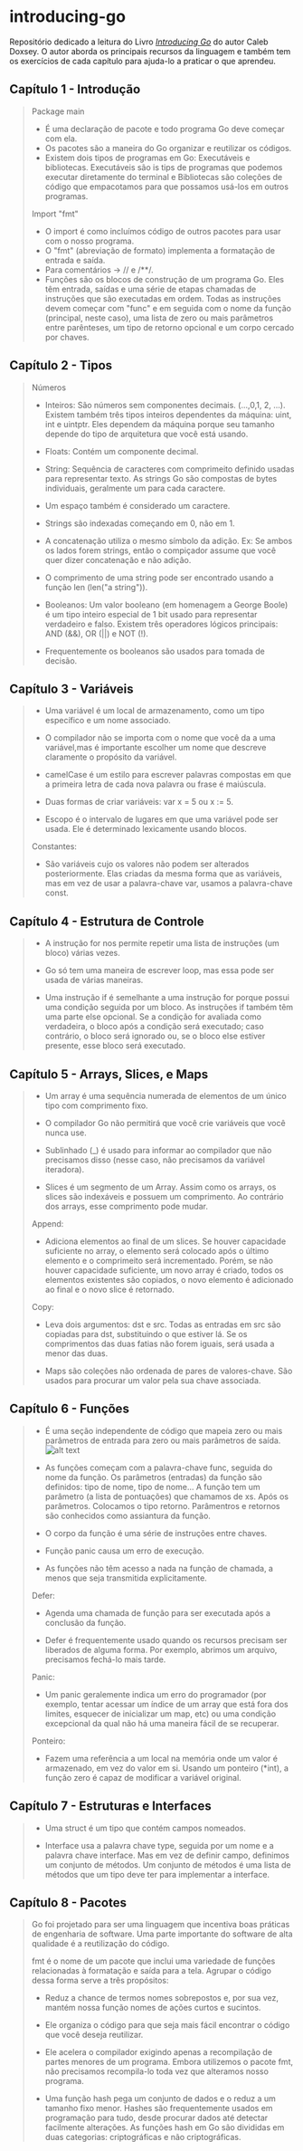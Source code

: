 # introducing-go 

Repositório dedicado a leitura do Livro [_Introducing Go_](https://www.amazon.com.br/Introducing-Go-Caleb-Doxsey/dp/1491941952) do autor Caleb Doxsey.
O autor aborda os principais recursos da linguagem e também tem os exercícios de cada capítulo para ajuda-lo a praticar o que aprendeu.

## Capítulo 1 - Introdução

> Package main
> - É uma declaração de pacote e todo programa Go deve começar com ela.
> - Os pacotes são a maneira do Go organizar e reutilizar os códigos.
> - Existem dois tipos de programas em Go: Executáveis e bibliotecas. Executáveis são is tips de programas que podemos executar diretamente do terminal e Bibliotecas são coleções de código que empacotamos para que possamos usá-los em outros programas. 
>
> 
> Import "fmt"
> - O import é como incluímos código de outros pacotes para usar com o nosso programa.
> - O "fmt" (abreviação de formato) implementa a formatação de entrada e saída.
> - Para comentários -> // e /**/.
> - Funções são os blocos de construção de um programa Go. Eles têm entrada, saídas e uma série de etapas chamadas de instruções que são executadas em ordem. Todas as instruções devem começar com "func" e em seguida com o nome da função (principal, neste caso), uma lista de zero ou mais parâmetros entre parênteses, um tipo de retorno opcional e um corpo cercado por chaves.

## Capítulo 2 - Tipos
> Números
> - Inteiros: São números sem componentes decimais. (...,0,1, 2, ...). Existem também três tipos inteiros dependentes da 
máquina: uint, int e uintptr. Eles dependem da máquina porque seu tamanho depende 
do tipo de arquitetura que você está usando.
>
> - Floats: Contém um componente decimal.
> 
> - String: Sequência de caracteres com comprimeito definido usadas para representar texto. As strings Go são compostas de bytes individuais, geralmente um para cada caractere.
>
> - Um espaço também é considerado um caractere.
>
> - Strings são indexadas começando em 0, não em 1.
>
> - A concatenação utiliza o mesmo símbolo da adição. Ex: Se ambos os lados forem strings, então o compiçador assume que você quer dizer concatenação e não adição.
>
> - O comprimento de uma string pode ser encontrado usando a função len (len("a string")).
>
> - Booleanos: Um valor booleano (em homenagem a George Boole) é um tipo inteiro especial de 1 bit usado para representar verdadeiro e falso. Existem três operadores lógicos principais: AND (&&), OR (||) e NOT (!).
>
> - Frequentemente os booleanos são usados para tomada de decisão.

## Capítulo 3 - Variáveis
>
> - Uma variável é um local de armazenamento, como um tipo específico e um nome associado.
>
> - O compilador não se importa com o nome que você da a uma variável,mas é importante escolher um nome que descreve claramente o propósito da variável.
>
> - camelCase é um estilo para escrever palavras compostas em que a primeira letra de cada nova palavra ou frase é maiúscula.
>
> - Duas formas de criar variáveis: var x = 5 ou x := 5.
>
> - Escopo é o intervalo de lugares em que uma variável pode ser usada. Ele é determinado lexicamente usando blocos.
>
> Constantes:
> - São variáveis cujo os valores não podem ser alterados posteriormente. Elas criadas da mesma forma que as variáveis, mas em vez de usar a palavra-chave var, usamos a palavra-chave const.

## Capítulo 4 - Estrutura de Controle
>
> - A instrução for nos permite repetir uma lista de instruções (um bloco) várias vezes.
>
> - Go só tem uma maneira de escrever loop, mas essa pode ser usada de várias maneiras.
>
> - Uma instrução if é semelhante a uma instrução for porque possui uma condição seguida por um bloco. As 
instruções if também têm uma parte else opcional. Se a condição for avaliada como verdadeira, o bloco após 
a condição será executado; caso contrário, o bloco será ignorado ou, se o bloco else estiver presente, esse 
bloco será executado.

## Capítulo 5 - Arrays, Slices, e Maps
>
> - Um array é uma sequência numerada de elementos de um único tipo com comprimento fixo.
> 
> - O compilador Go não permitirá que você crie variáveis que você nunca use.
>
> - Sublinhado (_) é usado para informar ao compilador que não precisamos disso (nesse caso, não 
precisamos da variável iteradora).
>
> - Slices é um segmento de um Array. Assim como os arrays, os slices são indexáveis e possuem um comprimento. Ao contrário dos arrays, esse comprimento pode mudar.
>
> Append:
> - Adiciona elementos ao final de um slices. Se houver capacidade suficiente no array, o elemento será colocado após o último elemento e o comprimeito será incrementado. Porém, se não houver capacidade suficiente, um novo array é criado, todos os elementos existentes são copiados, o novo elemento é adicionado ao final e o novo slice é retornado.
> 
> Copy:
> - Leva dois argumentos: dst e src. Todas as entradas em src são copiadas para dst, substituindo o que estiver lá. Se os comprimentos das duas fatias não forem iguais, será usada a menor das duas.
>
> - Maps são coleções não ordenada de pares de valores-chave. São usados para procurar um valor pela sua chave associada.
>
## Capítulo 6 - Funções
> - É uma seção independente de código que mapeia zero ou mais parâmetros de entrada para zero ou mais parâmetros de saída.
> ![alt text](image.png)
>
> - As funções começam com a palavra-chave func, seguida do nome da função. Os parâmetros (entradas) da função são definidos: tipo de nome, tipo de nome... A função tem um parâmetro (a lista de pontuações) que chamamos de xs. Após os parâmetros. Colocamos o tipo retorno. Parâmentros e retornos são conhecidos como assiantura da função.
>
> - O corpo da função é uma série de instruções entre chaves.
>
> - Função panic causa um erro de execução.
>
> - As funções não têm acesso a nada na função de chamada, a menos que seja transmitida explicitamente.
>
> Defer:
> - Agenda uma chamada de função para ser executada após a conclusão da função.
>
> - Defer é frequentemente usado quando os recursos precisam ser liberados de alguma forma. Por exemplo, abrimos um arquivo, precisamos fechá-lo mais tarde.
>
> Panic:
> - Um panic geralemente indica um erro do programador (por exemplo, tentar acessar um índice de um array que está fora dos limites, esquecer de inicializar um map, etc) ou uma condição excepcional da qual não há uma maneira fácil de se recuperar.
>
> Ponteiro:
> - Fazem uma referência a um local na memória onde um valor é armazenado, em vez do valor em si. Usando um ponteiro (*int), a função zero é capaz de modificar a variável original.
>
## Capítulo 7 - Estruturas e Interfaces
> - Uma struct é um tipo que contém campos nomeados.
>
> - Interface usa a palavra chave type, seguida por um nome e a palavra chave interface. Mas em vez de definir campo, definimos um conjunto de métodos. Um conjunto de métodos é uma lista de métodos que um tipo deve ter para implementar a interface.
>
## Capítulo 8 - Pacotes
> Go foi projetado para ser uma linguagem que incentiva boas práticas de engenharia de software. Uma parte importante do software de alta qualidade é a reutilização do código.
>
> fmt é o nome de um pacote que inclui uma variedade de funções relacionadas à formatação e saída para a tela. Agrupar o código dessa forma serve a três propósitos:
>
> - Reduz a chance de termos nomes sobrepostos e, por sua vez, mantém nossa função nomes de ações curtos e sucintos.
>
> - Ele organiza o código para que seja mais fácil encontrar o código que você deseja reutilizar.
>
> - Ele acelera o compilador exigindo apenas a recompilação de partes menores de um programa. Embora utilizemos o pacote fmt, não precisamos recompila-lo toda vez que alteramos nosso programa.
>
> - Uma função hash pega um conjunto de dados e o reduz a um tamanho fixo menor. Hashes são frequentemente usados em programação para tudo, desde procurar dados até detectar facilmente alterações. As funções hash em Go são divididas em duas categorias: criptográficas e não criptográficas.